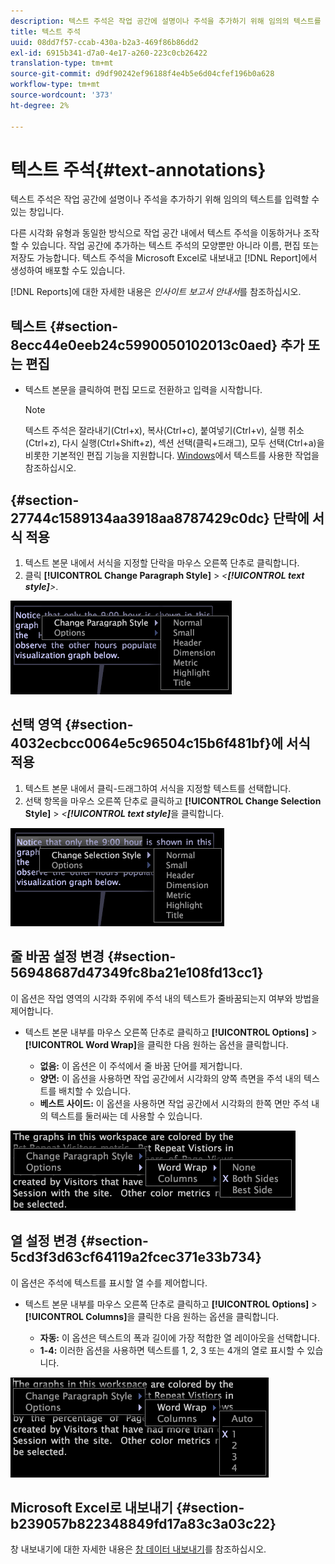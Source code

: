 ```yaml
---
description: 텍스트 주석은 작업 공간에 설명이나 주석을 추가하기 위해 임의의 텍스트를 입력할 수 있는 창입니다.
title: 텍스트 주석
uuid: 08dd7f57-ccab-430a-b2a3-469f86b86dd2
exl-id: 6915b341-d7a0-4e17-a260-223c0cb26422
translation-type: tm+mt
source-git-commit: d9df90242ef96188f4e4b5e6d04cfef196b0a628
workflow-type: tm+mt
source-wordcount: '373'
ht-degree: 2%

---
```


# 텍스트 주석{#text-annotations}

텍스트 주석은 작업 공간에 설명이나 주석을 추가하기 위해 임의의 텍스트를 입력할 수 있는 창입니다.

다른 시각화 유형과 동일한 방식으로 작업 공간 내에서 텍스트 주석을 이동하거나 조작할 수 있습니다. 작업 공간에 추가하는 텍스트 주석의 모양뿐만 아니라 이름, 편집 또는 저장도 가능합니다. 텍스트 주석을 Microsoft Excel로 내보내고 [!DNL Report]에서 생성하여 배포할 수도 있습니다.

[!DNL Reports]에 대한 자세한 내용은 *인사이트 보고서 안내서*&#x200B;를 참조하십시오.

## 텍스트 {#section-8ecc44e0eeb24c5990050102013c0aed} 추가 또는 편집

* 텍스트 본문을 클릭하여 편집 모드로 전환하고 입력을 시작합니다.

   >[!NOTE]
   >
   >텍스트 주석은 잘라내기(Ctrl+x), 복사(Ctrl+c), 붙여넣기(Ctrl+v), 실행 취소(Ctrl+z), 다시 실행(Ctrl+Shift+z), 섹션 선택(클릭+드래그), 모두 선택(Ctrl+a)을 비롯한 기본적인 편집 기능을 지원합니다. [Windows](../../../../home/c-get-started/c-wk-win-wksp/c-work-text-win.md#concept-f1222434bf954767808e94b955945c8d)에서 텍스트를 사용한 작업을 참조하십시오.

## {#section-27744c1589134aa3918aa8787429c0dc} 단락에 서식 적용

1. 텍스트 본문 내에서 서식을 지정할 단락을 마우스 오른쪽 단추로 클릭합니다.
1. 클릭 **[!UICONTROL Change Paragraph Style]** > *&lt;**[!UICONTROL text style]**>*.

![](assets/mnu_Text_Paragraph.png)

## 선택 영역 {#section-4032ecbcc0064e5c96504c15b6f481bf}에 서식 적용

1. 텍스트 본문 내에서 클릭-드래그하여 서식을 지정할 텍스트를 선택합니다.
1. 선택 항목을 마우스 오른쪽 단추로 클릭하고 **[!UICONTROL Change Selection Style]** > *&lt;**[!UICONTROL text style]***&#x200B;을 클릭합니다.

![](assets/mnu_Text_Selection.png)

## 줄 바꿈 설정 변경 {#section-56948687d47349fc8ba21e108fd13cc1}

이 옵션은 작업 영역의 시각화 주위에 주석 내의 텍스트가 줄바꿈되는지 여부와 방법을 제어합니다.

* 텍스트 본문 내부를 마우스 오른쪽 단추로 클릭하고 **[!UICONTROL Options]** > **[!UICONTROL Word Wrap]**&#x200B;을 클릭한 다음 원하는 옵션을 클릭합니다.

   * **없음:** 이 옵션은 이 주석에서 줄 바꿈 단어를 제거합니다.
   * **양면:** 이 옵션을 사용하면 작업 공간에서 시각화의 양쪽 측면을 주석 내의 텍스트를 배치할 수 있습니다.
   * **베스트 사이드:** 이 옵션을 사용하면 작업 공간에서 시각화의 한쪽 면만 주석 내의 텍스트를 둘러싸는 데 사용할 수 있습니다.

![](assets/mnu_Text_OptionsWrap.png)

## 열 설정 변경 {#section-5cd3f3d63cf64119a2fcec371e33b734}

이 옵션은 주석에 텍스트를 표시할 열 수를 제어합니다.

* 텍스트 본문 내부를 마우스 오른쪽 단추로 클릭하고 **[!UICONTROL Options]** > **[!UICONTROL Columns]**&#x200B;을 클릭한 다음 원하는 옵션을 클릭합니다.

   * **자동:** 이 옵션은 텍스트의 폭과 길이에 가장 적합한 열 레이아웃을 선택합니다.
   * **1-4:** 이러한 옵션을 사용하면 텍스트를 1, 2, 3 또는 4개의 열로 표시할 수 있습니다.

![](assets/mnu_Text_OptionsColumns.png)

## Microsoft Excel로 내보내기 {#section-b239057b822348849fd17a83c3a03c22}

창 내보내기에 대한 자세한 내용은 [창 데이터 내보내기](../../../../home/c-get-started/c-wk-win-wksp/c-exp-win-data.md#concept-8df61d64ed434cc5a499023c44197349)를 참조하십시오.
